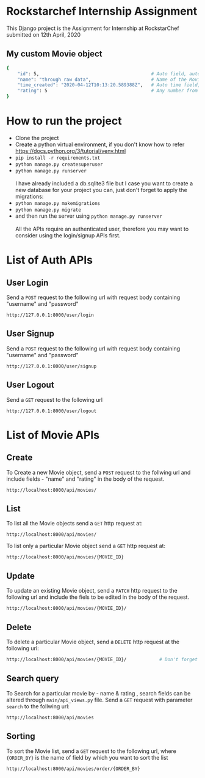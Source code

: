 # Rockstarchef Internship Assignment
This Django project is the Assignment for Internship at RockstarChef submitted on 12th April, 2020

## My custom Movie object
```bash
{ 
    "id": 5,                                         # Auto field, automatically gets created when an object is created
    "name": "through raw data",                      # Name of the Movie
    "time_created": "2020-04-12T10:13:20.589388Z",   # Auto time field, automatically gets created when an obejct is created
    "rating": 5                                      # Any number from 1-5
}
```
# How to run the project
 - Clone the project
 - Create a python virtual environment, if you don't know how to refer https://docs.python.org/3/tutorial/venv.html
 - `pip install -r requirements.txt`
 - `python manage.py createsuperuser`
 - `python manage.py runserver` <br><br>
I have already included a db.sqlite3 file but I case you want to create a new database for your project you can, just don't forget to apply the migrations:
 - `python manage.py makemigrations`
 - `python manage.py migrate`
 - and then run the server using `python manage.py runserver` <br><br>
All the APIs require an authenticated user, therefore you may want to consider using the login/signup APIs first.

# List of Auth APIs

## User Login
Send a `POST` request to the following url with request body containing "username" and "password"
```
http://127.0.0.1:8000/user/login
```
## User Signup 
Send a `POST` request to the following url with request body containing "username" and "password"
```
http://127.0.0.1:8000/user/signup
```
## User Logout
Send a `GET` request to the following url 
```
http://127.0.0.1:8000/user/logout
```

# List of Movie APIs

## Create
To Create a new Movie object, send a `POST` request to the follwing url and include fields -  "name" and "rating" in the body of the request.
```
http://localhost:8000/api/movies/
```

## List
To list all the Movie objects send a `GET` http request at:
```
http://localhost:8000/api/movies/
```
To list only a particular Movie object send a `GET` http request at:
```
http://localhost:8000/api/movies/{MOVIE_ID}
```

## Update
To update an existing Movie object, send a `PATCH` http request to the following url and include the fiels to be edited in the body of the request.
```
http://localhost:8000/api/movies/{MOVIE_ID}/
```

## Delete
To delete a particular Movie object, send a `DELETE` http request at the following url:
```bash
http://localhost:8000/api/movies/{MOVIE_ID}/            # Don't forget the trailing backslash
```
## Search query
To Search for a particular movie by - name & rating , search fields can be altered through `main/api_views.py` file. Send a `GET` request with parameter `search` to the follwing url:
```
http://localhost:8000/api/movies
```
## Sorting 
To sort the Movie list, send a `GET` request to the following url, where `{ORDER_BY}` is the name of field by which you want to sort the list
```
http://localhost:8000/api/movies/order/{ORDER_BY}
```



